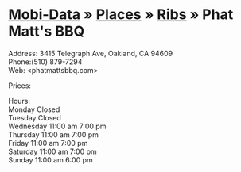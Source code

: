 [Mobi-Data]( ../../../index.html) &raquo; [Places]( ../../index.html )  &raquo; [Ribs]( ../index.html ) &raquo; Phat Matt's BBQ
===

Address: 3415 Telegraph Ave, Oakland, CA 94609  
Phone:(510) 879-7294  
Web: <phatmattsbbq.com>  

Prices:$$$$  

Hours:   
Monday	Closed  
Tuesday	Closed  
Wednesday	11:00 am  7:00 pm  
Thursday	11:00 am   7:00 pm  
Friday	11:00 am   7:00 pm  
Saturday	11:00 am   7:00 pm  
Sunday	11:00 am   6:00 pm  
